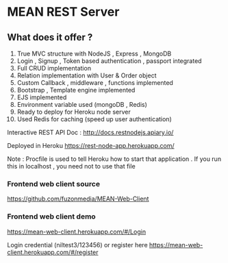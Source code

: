 # MEAN REST Server

## What does it offer ?
1. True MVC structure with NodeJS , Express , MongoDB
2. Login , Signup , Token based authentication , passport integrated
3. Full CRUD implementation
4. Relation implementation with User & Order object
5. Custom Callback , middleware , functions implemented
6. Bootstrap , Template engine implemented
7. EJS implemented
8. Environment variable used (mongoDB , Redis)
9. Ready to deploy for Heroku node server
10. Used Redis for caching (speed up user authentication)

Interactive REST API Doc : http://docs.restnodejs.apiary.io/

Deployed in Heroku https://rest-node-app.herokuapp.com/

Note :
Procfile is used to tell Heroku how to start that application . If you run this in localhost , you need not to use that file

### Frontend web client source

https://github.com/fuzonmedia/MEAN-Web-Client

### Frontend web client demo

https://mean-web-client.herokuapp.com/#/Login

Login credential (niltest3/123456) or register here https://mean-web-client.herokuapp.com/#/register
